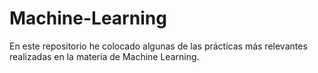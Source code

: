 # Machine-Learning
En este repositorio he colocado algunas de las prácticas más relevantes realizadas en la materia de Machine Learning.
